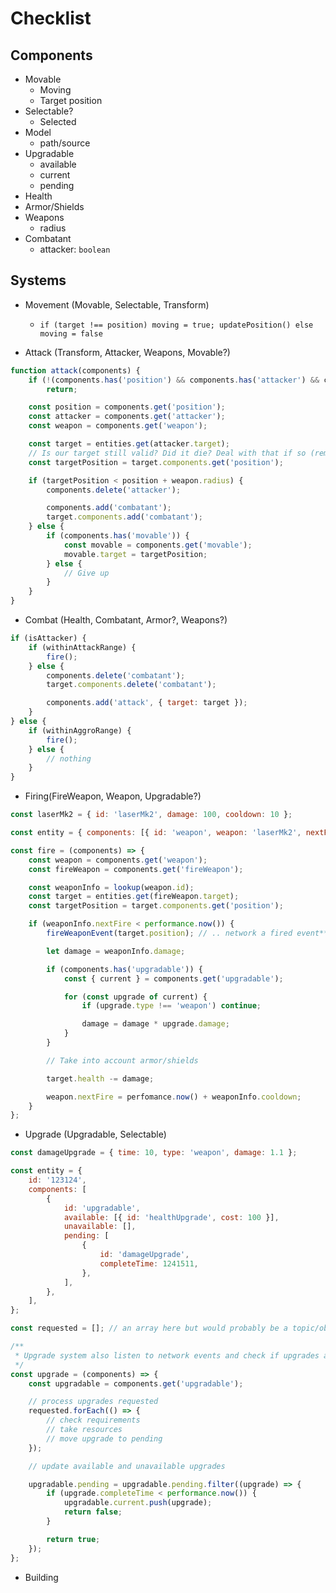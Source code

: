 # Checklist

## Components

- Movable
  - Moving
  - Target position
- Selectable?
  - Selected
- Model
  - path/source
- Upgradable
  - available
  - current
  - pending
- Health
- Armor/Shields
- Weapons
  - radius
- Combatant
  - attacker: `boolean`

## Systems

- Movement (Movable, Selectable, Transform)

  - `if (target !== position) moving = true; updatePosition() else moving = false`

- Attack (Transform, Attacker, Weapons, Movable?)

```javascript
function attack(components) {
	if (!(components.has('position') && components.has('attacker') && components.has('weapons')))
		return;

	const position = components.get('position');
	const attacker = components.get('attacker');
	const weapon = components.get('weapon');

	const target = entities.get(attacker.target);
	// Is our target still valid? Did it die? Deal with that if so (remove attacker, etc.)
	const targetPosition = target.components.get('position');

	if (targetPosition < position + weapon.radius) {
		components.delete('attacker');

		components.add('combatant');
		target.components.add('combatant');
	} else {
		if (components.has('movable')) {
			const movable = components.get('movable');
			movable.target = targetPosition;
		} else {
			// Give up
		}
	}
}
```

- Combat (Health, Combatant, Armor?, Weapons?)

```javascript
if (isAttacker) {
	if (withinAttackRange) {
		fire();
	} else {
		components.delete('combatant');
		target.components.delete('combatant');

		components.add('attack', { target: target });
	}
} else {
	if (withinAggroRange) {
		fire();
	} else {
		// nothing
	}
}
```

- Firing(FireWeapon, Weapon, Upgradable?)

```javascript
const laserMk2 = { id: 'laserMk2', damage: 100, cooldown: 10 };

const entity = { components: [{ id: 'weapon', weapon: 'laserMk2', nextFire: 0 }] };

const fire = (components) => {
	const weapon = components.get('weapon');
	const fireWeapon = components.get('fireWeapon');

	const weaponInfo = lookup(weapon.id);
	const target = entities.get(fireWeapon.target);
	const targetPosition = target.components.get('position');

	if (weaponInfo.nextFire < performance.now()) {
		fireWeaponEvent(target.position); // .. network a fired event***, or set a boolean ..

		let damage = weaponInfo.damage;

		if (components.has('upgradable')) {
			const { current } = components.get('upgradable');

			for (const upgrade of current) {
				if (upgrade.type !== 'weapon') continue;

				damage = damage * upgrade.damage;
			}
		}

		// Take into account armor/shields

		target.health -= damage;

		weapon.nextFire = perfomance.now() + weaponInfo.cooldown;
	}
};
```

- Upgrade (Upgradable, Selectable)

```javascript
const damageUpgrade = { time: 10, type: 'weapon', damage: 1.1 };

const entity = {
	id: '123124',
	components: [
		{
			id: 'upgradable',
			available: [{ id: 'healthUpgrade', cost: 100 }],
			unavailable: [],
			pending: [
				{
					id: 'damageUpgrade',
					completeTime: 1241511,
				},
			],
		},
	],
};

const requested = []; // an array here but would probably be a topic/observable

/**
 * Upgrade system also listen to network events and check if upgrades are valid
 */
const upgrade = (components) => {
	const upgradable = components.get('upgradable');

	// process upgrades requested
	requested.forEach(() => {
		// check requirements
		// take resources
		// move upgrade to pending
	});

	// update available and unavailable upgrades

	upgradable.pending = upgradable.pending.filter((upgrade) => {
		if (upgrade.completeTime < performance.now()) {
			upgradable.current.push(upgrade);
			return false;
		}

		return true;
	});
};
```

- Building
